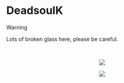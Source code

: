 <h1 align="left">
    DeadsoulK
</h1>

> [!WARNING]
> Lots of broken glass here, please be careful.
<br>

<p align="center">
    <a href="https://git.io/streak-stats">
      <img src="https://streak-stats.demolab.com/?user=dskbois&theme=neon-dark"/>
    </a>
</p>
<p align="center">
    <a href="https://github.com/anuraghazra/github-readme-stats">
      <img src="https://github-readme-stats.vercel.app/api?username=dskbois&theme=great-gatsby&show_icons=true"/>
    </a>
</p>
